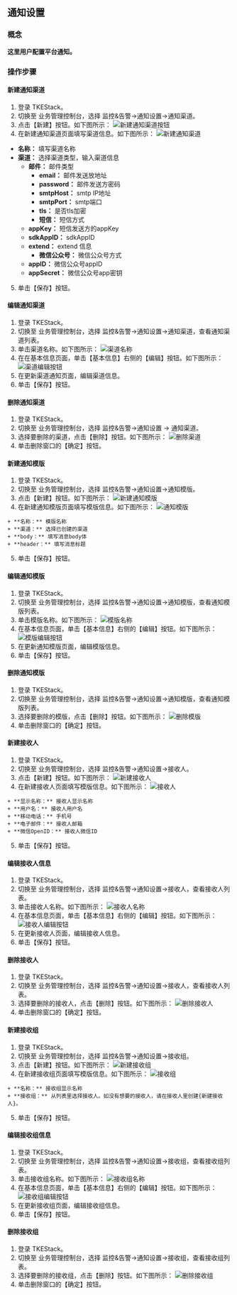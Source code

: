 ## 通知设置
### 概念
**这里用户配置平台通知。**

### 操作步骤
#### 新建通知渠道
  1. 登录 TKEStack。
  2. 切换至 业务管理控制台，选择 监控&告警->通知设置->通知渠道。
  3. 点击【新建】按钮。如下图所示：
      ![新建通知渠道按钮](images/新建通知渠道按钮.png)
  4. 在新建通知渠道页面填写渠道信息。如下图所示：
      ![新建通知渠道](images/新建通知渠道.png)
   + **名称：** 填写渠道名称
   + **渠道：** 选择渠道类型，输入渠道信息
     + **邮件：** 邮件类型
       + **email：** 邮件发送放地址
       + **password：** 邮件发送方密码
       + **smtpHost：** smtp IP地址
       + **smtpPort：** smtp端口
       + **tls：**  是否tls加密
        + **短信：** 短信方式
      + **appKey：** 短信发送方的appKey
      + **sdkAppID：** sdkAppID
      + **extend：** extend 信息
        + **微信公众号：** 微信公众号方式
      + **appID：** 微信公众号appID
      + **appSecret：** 微信公众号app密钥
  5. 单击【保存】按钮。
#### 编辑通知渠道
  1. 登录 TKEStack。
  2. 切换至 业务管理控制台，选择 监控&告警->通知设置->通知渠道，查看通知渠道列表。
  3. 单击渠道名称。如下图所示：
      ![渠道名称](images/渠道名称.png)
  4. 在在基本信息页面，单击【基本信息】右侧的【编辑】按钮。如下图所示：
      ![渠道编辑按钮](images/渠道编辑按钮.png)
  5. 在更新渠道通知页面，编辑渠道信息。
  6. 单击【保存】按钮。
#### 删除通知渠道
  1. 登录 TKEStack。
  2. 切换至 业务管理控制台，选择 监控&告警->通知设置 -> 通知渠道。
  3. 选择要删除的渠道，点击【删除】按钮。如下图所示：
      ![删除渠道](images/删除渠道.png)
  4. 单击删除窗口的【确定】按钮。

#### 新建通知模版
  1. 登录 TKEStack。
  2. 切换至 业务管理控制台，选择 监控&告警->通知设置->通知模版。
  3. 点击【新建】按钮。如下图所示：
      ![新建通知模版](images/新建通知模版.png)
  4. 在新建通知模版页面填写模版信息。如下图所示：
      ![通知模版](images/通知模版.png)

    + **名称：** 模版名称
    + **渠道：** 选择已创建的渠道
    + **body：** 填写消息body体
    + **header：** 填写消息标题
  5. 单击【保存】按钮。
#### 编辑通知模版
  1. 登录 TKEStack。
  2. 切换至 业务管理控制台，选择 监控&告警->通知设置->通知模版，查看通知模版列表。
  3. 单击模版名称。如下图所示：
      ![模版名称](images/模版名称.png)
  4. 在基本信息页面，单击【基本信息】右侧的【编辑】按钮。如下图所示：
      ![模版编辑按钮](images/模版编辑按钮.png)
  5. 在更新通知模版页面，编辑模版信息。
  6. 单击【保存】按钮。
#### 删除通知模版
  1. 登录 TKEStack。
  2. 切换至 业务管理控制台，选择 监控&告警->通知设置->通知模版，查看通知模版列表。
  3. 选择要删除的模版，点击【删除】按钮。如下图所示：
      ![删除模版](images/删除模版.png)
  4. 单击删除窗口的【确定】按钮。

#### 新建接收人
  1. 登录 TKEStack。
  2. 切换至 业务管理控制台，选择 监控&告警->通知设置->接收人。
  3. 点击【新建】按钮。如下图所示：
      ![新建接收人](images/新建接收人.png)
  4. 在新建接收人页面填写模版信息。如下图所示：
      ![接收人](images/接收人.png)

    + **显示名称：** 接收人显示名称
    + **用户名：** 接收人用户名
    + **移动电话：** 手机号
    + **电子邮件：** 接收人邮箱
    + **微信OpenID：** 接收人微信ID
  5. 单击【保存】按钮。
#### 编辑接收人信息
  1. 登录 TKEStack。
  2. 切换至 业务管理控制台，选择 监控&告警->通知设置->接收人，查看接收人列表。
  3. 单击接收人名称。如下图所示：
      ![接收人名称](images/接收人名称.png)
  4. 在基本信息页面，单击【基本信息】右侧的【编辑】按钮。如下图所示：
      ![接收人编辑按钮](images/接收人编辑按钮.png)
  5. 在更新接收人页面，编辑接收人信息。
  6. 单击【保存】按钮。
#### 删除接收人
  1. 登录 TKEStack。
  2. 切换至 业务管理控制台，选择 监控&告警->通知设置->接收人，查看接收人列表。
  3. 选择要删除的接收人，点击【删除】按钮。如下图所示：
      ![删除接收人](images/删除接收人.png)
  4. 单击删除窗口的【确定】按钮。

#### 新建接收组
  1. 登录 TKEStack。
  2. 切换至 业务管理控制台，选择 监控&告警->通知设置->接收组。
  3. 点击【新建】按钮。如下图所示：
      ![新建接收组](images/新建接收组.png)
  4. 在新建接收组页面填写模版信息。如下图所示：
      ![接收组](images/接收组.png)

    + **名称：** 接收组显示名称
    + **接收组：** 从列表里选择接收人。如没有想要的接收人，请在接收人里创建{新建接收人}。
  5. 单击【保存】按钮。
#### 编辑接收组信息
  1. 登录 TKEStack。
  2. 切换至 业务管理控制台，选择 监控&告警->通知设置->接收组，查看接收组列表。
  3. 单击接收组名称。如下图所示：
      ![接收组名称](images/接收组名称.png)
  4. 在基本信息页面，单击【基本信息】右侧的【编辑】按钮。如下图所示：
      ![接收组编辑按钮](images/接收组编辑按钮.png)
  5. 在更新接收组页面，编辑接收组信息。
  6. 单击【保存】按钮。
#### 删除接收组
  1. 登录 TKEStack。
  2. 切换至 业务管理控制台，选择 监控&告警->通知设置->接收组，查看接收组列表。
  3. 选择要删除的接收组，点击【删除】按钮。如下图所示：
      ![删除接收组](images/删除接收组.png)
  4. 单击删除窗口的【确定】按钮。
